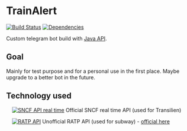 # TrainAlert
[![Build Status](https://travis-ci.org/Iron-Wolf/TrainAlert.svg?branch=master)](https://travis-ci.org/Iron-Wolf/TrainAlert)
[![Dependencies](https://img.shields.io/librariesio/github/Iron-Wolf/TrainAlert.svg)](https://libraries.io/github/Iron-Wolf/TrainAlert)

Custom telegram bot build with [Java API](https://github.com/rubenlagus/TelegramBots).

## Goal
Mainly for test purpose and for a personal use in the first place. 
Maybe upgrade to a better bot in the future.

## Technology used
&nbsp;&nbsp;&nbsp;&nbsp;[![SNCF API real time](https://img.shields.io/badge/SNCF-0.2-blue.svg)](https://ressources.data.sncf.com/explore/dataset/api-temps-reel-transilien/) Official SNCF real time API (used for Transilien)

&nbsp;&nbsp;&nbsp;&nbsp;[![RATP API](https://img.shields.io/badge/RATP-2.0-blue.svg)](https://github.com/pgrimaud/horaires-ratp-api) Unofficial RATP API (used for subway) - [official here](http://wap.ratp.fr)
